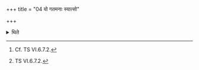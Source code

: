 +++
title = "04 यो गतमनाः स्यात्सो"

+++

<details><summary>थिते</summary>

4. He whose mind has gone away should see in it[^1] with yanme manaḥ parāgatam....[^2]  

[^1]: Cf. TS VI.6.7.2.  

[^2]: TS VI.6.7.2.   
</details>
